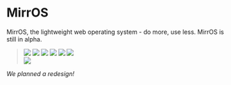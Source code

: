 # MirrOS
MirrOS, the lightweight web operating system - do more, use less. MirrOS is still in alpha.

> [![](https://img.shields.io/github/stars/Mirror-Team/MirrOS?color=orange&style=flat-square)](https://github.com/Mirror-Team/MirrOS/stargazers) 
> [![](https://img.shields.io/github/forks/Mirror-Team/MirrOS?color=purple&style=flat-square)](https://github.com/Mirror-Team/MirrOS/network/members)
> [![](https://img.shields.io/github/watchers/Mirror-Team/MirrOS?color=blue&style=flat-square)](https://github.com/Mirror-Team/MirrOS/watchers) 
> [![](https://img.shields.io/github/issues/Mirror-Team/MirrOS?color=teal&style=flat-square)](https://github.com/Mirror-Team/MirrOS/issues) 
> [![](https://img.shields.io/github/issues-pr/Mirror-Team/MirrOS?color=teal&style=flat-square)](https://github.com/Mirror-Team/MirrOS/pulls) 
> [![](https://img.shields.io/github/license/Mirror-Team/MirrOS?style=flat-square)](https://github.com/Mirror-Team/MirrOS/blob/master/LICENSE) <!-- 2 spaces -->  
> [![](https://img.shields.io/badge/discuss-on_github-181717.svg?style=flat-square)](https://github.com/Mirror-Team/MirrOS/discussions)

*We planned a redesign!*
